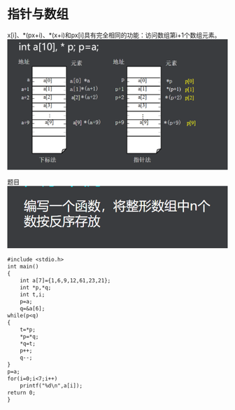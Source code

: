 # 指针与数组  

x[i]、\*(px+i)、\*(x+i)和px[i]具有完全相同的功能：访问数组第i+1个数组元素。  
![](./picture/3_1.png)  

题目  
![编写一个函数](./picture/3_2.png)  
```
#include <stdio.h>
int main()
{
	int a[7]={1,6,9,12,61,23,21};
	int *p,*q;
	int t,i;	
	p=a;
	q=&a[6];
while(p<q)
{
	t=*p;
	*p=*q;
	*q=t;
	p++;
	q--;
}
p=a;
for(i=0;i<7;i++)
	printf("%d\n",a[i]);
return 0;
}
```  
